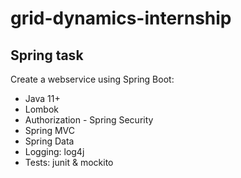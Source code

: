 # grid-dynamics-internship

## Spring task

Create a webservice using Spring Boot:

- Java 11+
- Lombok
- Authorization - Spring Security
- Spring MVC
- Spring Data
- Logging: log4j
- Tests: junit & mockito